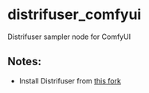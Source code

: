 # distrifuser_comfyui

Distrifuser sampler node for ComfyUI

## Notes:
- Install Distrifuser from [this fork](https://github.com/feifeibear/distrifuser/tree/fjr)
